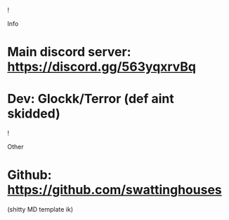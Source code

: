 !

Info

# Main discord server: https://discord.gg/563yqxrvBq

# Dev: Glockk/Terror (def aint skidded)

!

Other

# Github: https://github.com/swattinghouses
(shitty MD template ik)